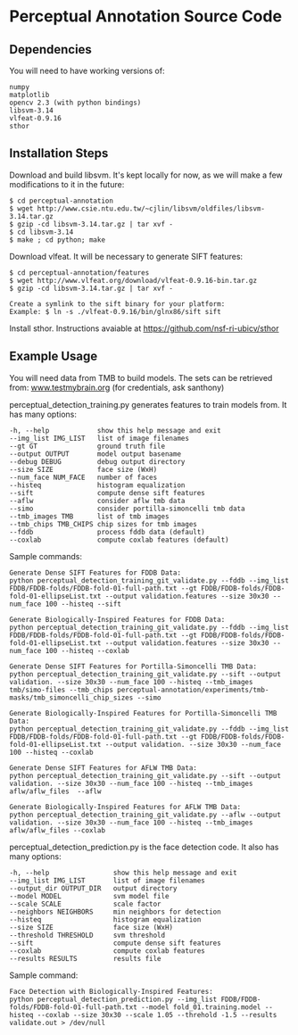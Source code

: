 Perceptual Annotation Source Code
===========================

Dependencies
------------

You will need to have working versions of:

    numpy
    matplotlib
    opencv 2.3 (with python bindings)
    libsvm-3.14
    vlfeat-0.9.16
    sthor

Installation Steps
------------------

Download and build libsvm. It's kept locally for now, as we will make a few modifications to it in the future:

    $ cd perceptual-annotation
    $ wget http://www.csie.ntu.edu.tw/~cjlin/libsvm/oldfiles/libsvm-3.14.tar.gz
    $ gzip -cd libsvm-3.14.tar.gz | tar xvf -
    $ cd libsvm-3.14
    $ make ; cd python; make

Download vlfeat. It will be necessary to generate SIFT features:

    $ cd perceptual-annotation/features
    $ wget http://www.vlfeat.org/download/vlfeat-0.9.16-bin.tar.gz
    $ gzip -cd libsvm-3.14.tar.gz | tar xvf -

    Create a symlink to the sift binary for your platform:
    Example: $ ln -s ./vlfeat-0.9.16/bin/glnx86/sift sift

Install sthor. Instructions avaiable at https://github.com/nsf-ri-ubicv/sthor

Example Usage
-------------

You will need data from TMB to build models. The sets can be retrieved from:
www.testmybrain.org (for credentials, ask santhony)

perceptual_detection_training.py generates features to train models from. It has many options:

    -h, --help            show this help message and exit
    --img_list IMG_LIST   list of image filenames
    --gt GT               ground truth file
    --output OUTPUT       model output basename
    --debug DEBUG         debug output directory
    --size SIZE           face size (WxH)
    --num_face NUM_FACE   number of faces
    --histeq              histogram equalization
    --sift                compute dense sift features
    --aflw                consider aflw tmb data
    --simo                consider portilla-simoncelli tmb data
    --tmb_images TMB      list of tmb images
    --tmb_chips TMB_CHIPS chip sizes for tmb images
    --fddb                process fddb data (default)
    --coxlab              compute coxlab features (default)

Sample commands:

    Generate Dense SIFT Features for FDDB Data:
    python perceptual_detection_training_git_validate.py --fddb --img_list FDDB/FDDB-folds/FDDB-fold-01-full-path.txt --gt FDDB/FDDB-folds/FDDB-fold-01-ellipseList.txt --output validation.features --size 30x30 --num_face 100 --histeq --sift

    Generate Biologically-Inspired Features for FDDB Data:
    python perceptual_detection_training_git_validate.py --fddb --img_list FDDB/FDDB-folds/FDDB-fold-01-full-path.txt --gt FDDB/FDDB-folds/FDDB-fold-01-ellipseList.txt --output validation.features --size 30x30 --num_face 100 --histeq --coxlab

    Generate Dense SIFT Features for Portilla-Simoncelli TMB Data:
    python perceptual_detection_training_git_validate.py --sift --output validation. --size 30x30 --num_face 100 --histeq --tmb_images tmb/simo-files --tmb_chips perceptual-annotation/experiments/tmb-masks/tmb_simoncelli_chip_sizes --simo

    Generate Biologically-Inspired Features for Portilla-Simoncelli TMB Data:
    python perceptual_detection_training_git_validate.py --fddb --img_list FDDB/FDDB-folds/FDDB-fold-01-full-path.txt --gt FDDB/FDDB-folds/FDDB-fold-01-ellipseList.txt --output validation. --size 30x30 --num_face 100 --histeq --coxlab

    Generate Dense SIFT Features for AFLW TMB Data:
    python perceptual_detection_training_git_validate.py --sift --output validation. --size 30x30 --num_face 100 --histeq --tmb_images aflw/aflw_files  --aflw

    Generate Biologically-Inspired Features for AFLW TMB Data:
    python perceptual_detection_training_git_validate.py --aflw --output validation. --size 30x30 --num_face 100 --histeq --tmb_images aflw/aflw_files --coxlab

perceptual_detection_prediction.py is the face detection code. It also has many options:

    -h, --help                show this help message and exit
    --img_list IMG_LIST       list of image filenames
    --output_dir OUTPUT_DIR   output directory
    --model MODEL             svm model file
    --scale SCALE             scale factor
    --neighbors NEIGHBORS     min neighbors for detection
    --histeq                  histogram equalization
    --size SIZE               face size (WxH)
    --threshold THRESHOLD     svm threshold
    --sift                    compute dense sift features
    --coxlab                  compute coxlab features
    --results RESULTS         results file

Sample command:

    Face Detection with Biologically-Inspired Features:
    python perceptual_detection_prediction.py --img_list FDDB/FDDB-folds/FDDB-fold-01-full-path.txt --model fold_01.training.model --histeq --coxlab --size 30x30 --scale 1.05 --threhold -1.5 --results validate.out > /dev/null
